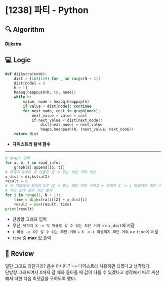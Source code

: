 # [1238] 파티 - Python

## 🔍 Algorithm
**Dijkstra**

## 💻 Logic

```Python
def dijkstra(node):
    dist = [int(1e9) for _ in range(N + 1)]
    dist[node] = 0
    h = []
    heapq.heappush(h, (0, node))
    while h:
        value, node = heapq.heappop(h)
        if value < dist[node]: continue
        for next_node, cost in graph[node]:
            next_value = value + cost
            if next_value < dist[next_node]:
                dist[next_node] = next_value
                heapq.heappush(h, (next_value, next_node))
    return dist
```
- **다익스트라 탐색 함수**  

---

```Python
# graph 입력
for a, b, t in road_info:
    graph[a].append([b, t])
# 목적지 X에서 각 마을로 갈 수 있는 최단 거리 계산
x_dist = dijkstra(X)
result = 0
# 각 마을에서 목적지 X로 갈 수 있는 최단 거리 구하고 + 목적지 X -> i 마을까지 최단 거리 더해서
# 가장 오래 걸린 시간 출력
for i in range(1, N + 1):
    time = dijkstra(i)[X] + x_dist[i]
    result = max(result, time)
print(result)
```
- 단방향 그래프 입력  
- 우선, `목적지 X -> 각 마을로 갈 수 있는 최단 거리` => `x_dist`에 저장  
- `i 마을 -> X로 갈 수 있는 최단 거리` + `X -> i 마을까지 최단 거리` => `time`에 저장  
- `time` 중 **max** 값 출력  


## 📝 Review

일단 그래프 최단거리? 음수 아니다? => 다익스트라 사용하면 되겠다고 생각했다.  
단방향 그래프여서 X까지 갈 때와 돌아올 때 값이 다를 수 있겠다고 생각해서 따로 계산해서 더한 다음 최댓값을 구하도록 했다.  